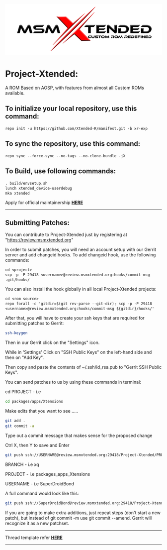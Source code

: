 ![Project MSM-XTENDED](https://raw.githubusercontent.com/Project-Xtended/docs/master/template_Head.png)
-------------------------------------------------------------------------------------------------------

Project-Xtended:
====================
A ROM Based on AOSP, with features from almost all Custom ROMs available.


To initialize your local repository, use this command:
-----------------------------------------------------

    repo init -u https://github.com/Xtended-R/manifest.git -b xr-exp

To sync the repository, use this command:
-----------------------------------------

    repo sync --force-sync --no-tags --no-clone-bundle -jX

To Build, use following commands:
---------------------------------
    
    . build/envsetup.sh
    lunch xtended_device-userdebug
    mka xtended

Apply for official maintainership [**HERE**](https://forms.gle/D9WPbBcbeVFiBMJb7)

--------------------------------------------------------------------------------------------------------
## Submitting Patches: ##

You can contribute to Project-Xtended just by registering at "https://review.msmxtended.org"

In order to submit patches, you will need an account setup with our Gerrit server and add changeid hooks.
To add changeid hook, use the following commands:

    cd <project>
    scp -p -P 29418 <username>@review.msmxtended.org:hooks/commit-msg .git/hooks/

You can also install the hook globally in all local Project-Xtended projects:

    cd <rom source>
    repo forall -c 'gitdir=$(git rev-parse --git-dir); scp -p -P 29418 <username>@review.msmxtended.org:hooks/commit-msg ${gitdir}/hooks/'

After that, you will have to create your ssh keys that are required for submitting patches to Gerrit:

```bash
ssh-keygen
```

Then in our Gerrit click on the "Settings" icon.

While in 'Settings' Click on "SSH Public Keys" on the left-hand side and then on "Add Key".

Then copy and paste the contents of ~/.ssh/id_rsa.pub to "Gerrit SSH Public Keys".

You can send patches to us by using these commands in terminal:

cd PROJECT - i.e
```bash
cd packages/apps/Xtensions
```
Make edits that you want to see .....
```bash
git add .
git commit -a
```
Type out a commit message that makes sense for the proposed change

Ctrl X, then Y to save and Enter

```bash
git push ssh://USERNAME@review.msmxtended.org:29418/Project-Xtended/PROJECT HEAD:refs/for/BRANCH
```
BRANCH - i.e xq

PROJECT - i.e packages_apps_Xtensions

USERNAME - i.e SuperDroidBond

A full command would look like this:

```bash
git push ssh://SuperDroidBond@review.msmxtended.org:29418/Project-Xtended/packages_apps_Xtensions HEAD:refs/for/xr
```

If you are going to make extra additions, just repeat steps (don't start a new patch), but instead of git commit -m
use git commit --amend. Gerrit will recognize it as a new patchset.

---------------------------------------------------------------------------------------------------------

Thread template refer [**HERE**](https://github.com/Project-Xtended/docs/blob/master/Thread_template.txt)

---------------------------------------------------------------------------------------------------------
